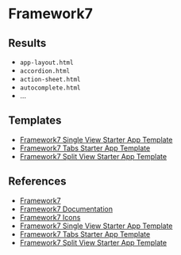 # Framework7

## Results
- `app-layout.html`
- `accordion.html`
- `action-sheet.html`
- `autocomplete.html`
- ...

## Templates
- [Framework7 Single View Starter App Template](framework7-template-single-view/README.md)
- [Framework7 Tabs Starter App Template](framework7-template-tabs/README.md)
- [Framework7 Split View Starter App Template](framework7-template-split-view/README.md)

## References
- [Framework7](https://github.com/framework7io/framework7)
- [Framework7 Documentation](http://framework7.cn/docs/)
- [Framework7 Icons](https://github.com/framework7io/framework7-icons)
- [Framework7 Single View Starter App Template](https://github.com/framework7io/framework7-template-single-view)
- [Framework7 Tabs Starter App Template](https://github.com/framework7io/framework7-template-tabs)
- [Framework7 Split View Starter App Template](https://github.com/framework7io/framework7-template-split-view)